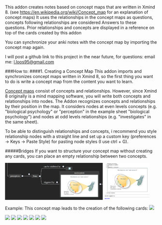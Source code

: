 This addon creates notes based on concept maps that are written in Xmind 8. (see <a href="https://en.wikipedia.org/wiki/Concept_map" rel="nofollow">https://en.wikipedia.org/wiki/Concept_map</a> for an explanation of concept maps) It uses the relationships in the concept maps as questions, concepts following relationships are considered Answers to these questions. Prior relationships and concepts are displayed in a reference on top of the cards created by this addon

You can synchronize your anki notes with the concept map by importing the concept map again.

I will post a github link to this project in the near future, for questions: email me: l.loos95@gmail.com

###How to:
####1. Creating a Concept Map
This addon imports and synchronizes concept maps written in Xmind 8, so the first thing you want to do is write a concept map from the content you want to learn.

[Concept maps](https://en.wikipedia.org/wiki/Concept_map) consist of concepts and relationships. However, since Xmind 8 originally is a mind mapping software, you will write both concepts and relationships into nodes. The Addon recognizes concepts and relationships by their position in the map. It considers nodes at even levels concepts (e.g. "biological psychology" or "perception" in the example sheet "biological psychology") and nodes at odd levels relationships (e.g. "investigates" in the same sheet).

To be able to distinguish relationships and concepts, i recommend you style relationship nodes with a straight line and set up a custom key (preferences -> Keys -> Paste Style) for pasting node styles (I use ctrl + G).

#####Bridges
If you want to structure your concept map without creating any cards, you can place an empty relationship between two concepts.

<img src="https://raw.githubusercontent.com/Humorloos/SMR/master/screenshots/bridge.png" alt="bridge" width=64%/> <img src="https://raw.githubusercontent.com/Humorloos/SMR/master/screenshots/bridge_card.png" alt="bridge" width=30%/>

Example: This concept map leads to the creation of the following cards:
<img src="https://imgur.com/vEdMltN.png">

<img src="https://imgur.com/JUvKq7b.png"> 
<img src="https://imgur.com/Wlifi8v.png">
<img src="https://imgur.com/GOAayVp.png">
<img src="https://imgur.com/nOIc6nW.png">
<img src="https://imgur.com/j64DZC7.png">
<img src="https://imgur.com/bSFDllD.png">
<img src="https://imgur.com/D73Ma6o.png">

